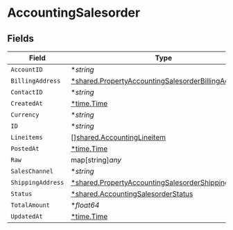 # AccountingSalesorder


## Fields

| Field                                                                                                                            | Type                                                                                                                             | Required                                                                                                                         | Description                                                                                                                      |
| -------------------------------------------------------------------------------------------------------------------------------- | -------------------------------------------------------------------------------------------------------------------------------- | -------------------------------------------------------------------------------------------------------------------------------- | -------------------------------------------------------------------------------------------------------------------------------- |
| `AccountID`                                                                                                                      | **string*                                                                                                                        | :heavy_minus_sign:                                                                                                               | N/A                                                                                                                              |
| `BillingAddress`                                                                                                                 | [*shared.PropertyAccountingSalesorderBillingAddress](../../../pkg/models/shared/propertyaccountingsalesorderbillingaddress.md)   | :heavy_minus_sign:                                                                                                               | N/A                                                                                                                              |
| `ContactID`                                                                                                                      | **string*                                                                                                                        | :heavy_minus_sign:                                                                                                               | N/A                                                                                                                              |
| `CreatedAt`                                                                                                                      | [*time.Time](https://pkg.go.dev/time#Time)                                                                                       | :heavy_minus_sign:                                                                                                               | N/A                                                                                                                              |
| `Currency`                                                                                                                       | **string*                                                                                                                        | :heavy_minus_sign:                                                                                                               | N/A                                                                                                                              |
| `ID`                                                                                                                             | **string*                                                                                                                        | :heavy_minus_sign:                                                                                                               | N/A                                                                                                                              |
| `Lineitems`                                                                                                                      | [][shared.AccountingLineitem](../../../pkg/models/shared/accountinglineitem.md)                                                  | :heavy_minus_sign:                                                                                                               | N/A                                                                                                                              |
| `PostedAt`                                                                                                                       | [*time.Time](https://pkg.go.dev/time#Time)                                                                                       | :heavy_minus_sign:                                                                                                               | N/A                                                                                                                              |
| `Raw`                                                                                                                            | map[string]*any*                                                                                                                 | :heavy_minus_sign:                                                                                                               | N/A                                                                                                                              |
| `SalesChannel`                                                                                                                   | **string*                                                                                                                        | :heavy_minus_sign:                                                                                                               | N/A                                                                                                                              |
| `ShippingAddress`                                                                                                                | [*shared.PropertyAccountingSalesorderShippingAddress](../../../pkg/models/shared/propertyaccountingsalesordershippingaddress.md) | :heavy_minus_sign:                                                                                                               | N/A                                                                                                                              |
| `Status`                                                                                                                         | [*shared.AccountingSalesorderStatus](../../../pkg/models/shared/accountingsalesorderstatus.md)                                   | :heavy_minus_sign:                                                                                                               | N/A                                                                                                                              |
| `TotalAmount`                                                                                                                    | **float64*                                                                                                                       | :heavy_minus_sign:                                                                                                               | N/A                                                                                                                              |
| `UpdatedAt`                                                                                                                      | [*time.Time](https://pkg.go.dev/time#Time)                                                                                       | :heavy_minus_sign:                                                                                                               | N/A                                                                                                                              |